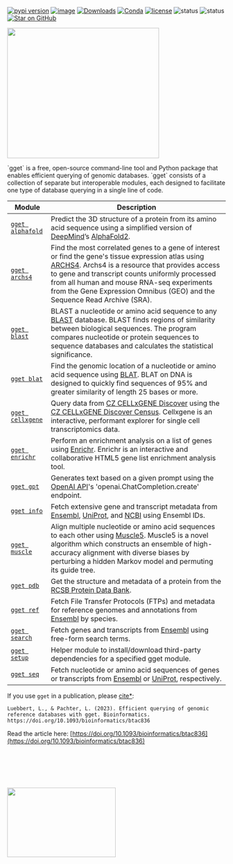 [![pypi version](https://img.shields.io/pypi/v/gget)](https://pypi.org/project/gget)
[![image](https://anaconda.org/bioconda/gget/badges/version.svg)](https://anaconda.org/bioconda/gget)
[![Downloads](https://static.pepy.tech/personalized-badge/gget?period=total&units=international_system&left_color=grey&right_color=brightgreen&left_text=Downloads)](https://pepy.tech/project/gget)
[![Conda](https://img.shields.io/conda/dn/bioconda/gget?logo=Anaconda)](https://anaconda.org/bioconda/gget)
[![license](https://img.shields.io/pypi/l/gget)](LICENSE)
![status](https://github.com/pachterlab/gget/workflows/CI/badge.svg)
![status](https://github.com/lauraluebbert/test_gget_alphafold/workflows/CI_alphafold/badge.svg)
[![Star on GitHub](https://img.shields.io/github/stars/pachterlab/gget.svg?style=social)](https://github.com/pachterlab/gget/)  

<img src="https://github.com/pachterlab/gget/blob/main/figures/gget_overview.png?raw=true)" float= "left" margin= "5px" width= 350px height= 300px> 
<p text-align=justify>`gget` is a free, open-source command-line tool and Python package that enables efficient querying of genomic databases. `gget`  consists of a collection of separate but interoperable modules, each designed to facilitate one type of database querying in a single line of code.  </p> 
 
    
| Module        |     Description  |
|---------------|------------------|
| [`gget alphafold`](alphafold.md) |    Predict the 3D structure of a protein from its amino acid sequence using a simplified version of [DeepMind](https://www.deepmind.com/)’s [AlphaFold2](https://github.com/deepmind/alphafold). |
|  [`gget archs4`](archs4.md)   |  Find the most correlated genes to a gene of interest or find the gene's tissue expression atlas using [ARCHS4](https://maayanlab.cloud/archs4/). Archs4 is a resource that provides access to gene and transcript counts uniformly processed from all human and mouse RNA-seq experiments from the Gene Expression Omnibus (GEO) and the Sequence Read Archive (SRA). | 
|  [`gget blast`](blast.md)   | BLAST a nucleotide or amino acid sequence to any [BLAST](https://blast.ncbi.nlm.nih.gov/Blast.cgi) database.  BLAST finds regions of similarity between biological sequences. The program compares nucleotide or protein sequences to sequence databases and calculates the statistical significance.|
| [`gget blat`](blat.md) | Find the genomic location of a nucleotide or amino acid sequence using [BLAT](https://genome.ucsc.edu/cgi-bin/hgBlat). BLAT on DNA is designed to quickly find sequences of 95% and greater similarity of length 25 bases or more.  |
| [`gget cellxgene`](cellxgene.md)   |  Query data from [CZ CELLxGENE Discover](https://cellxgene.cziscience.com/) using the [CZ CELLxGENE Discover Census](https://github.com/chanzuckerberg/cellxgene-census). Cellxgene is an interactive, performant explorer for single cell transcriptomics data.|
| [`gget enrichr`](enrichr.md)  | Perform an enrichment analysis on a list of genes using [Enrichr](https://maayanlab.cloud/Enrichr/). Enrichr is an interactive and collaborative HTML5 gene list enrichment analysis tool.|
| [`gget gpt`](gpt.md) |Generates text based on a given prompt using the [OpenAI API](https://openai.com/)'s 'openai.ChatCompletion.create' endpoint. |
|[`gget info`](info.md)  |Fetch extensive gene and transcript metadata from [Ensembl](https://www.ensembl.org/), [UniProt](https://www.uniprot.org/), and [NCBI](https://www.ncbi.nlm.nih.gov/) using Ensembl IDs.  |
|[`gget muscle`](muscle.md)  | Align multiple nucleotide or amino acid sequences to each other using [Muscle5](https://www.drive5.com/muscle/). Muscle5 is a novel algorithm which constructs an ensemble of high-accuracy alignment with diverse biases by perturbing a hidden Markov model and permuting its guide tree.|
 |[`gget pdb`](pdb.md)  | Get the structure and metadata of a protein from the [RCSB Protein Data Bank](https://www.rcsb.org/).  
 |[`gget ref`](ref.md)  | Fetch File Transfer Protocols (FTPs) and metadata for reference genomes and annotations from [Ensembl](https://www.ensembl.org/) by species.  
 |[`gget search`](search.md)   | Fetch genes and transcripts from [Ensembl](https://www.ensembl.org/) using free-form search terms.  
  [`gget setup`](setup.md)  |Helper module to install/download third-party dependencies for a specified gget module.  
  |[`gget seq`](seq.md)  |Fetch nucleotide or amino acid sequences of genes or transcripts from [Ensembl](https://www.ensembl.org/) or [UniProt](https://www.uniprot.org/), respectively.  

If you use `gget` in a publication, please [cite*](cite.md):    
```
Luebbert, L., & Pachter, L. (2023). Efficient querying of genomic reference databases with gget. Bioinformatics. https://doi.org/10.1093/bioinformatics/btac836
```
Read the article here: [https://doi.org/10.1093/bioinformatics/btac836](https://doi.org/10.1093/bioinformatics/btac836)

<br>
<br>
<br>
<br>
<br>

<img src="https://user-images.githubusercontent.com/56094636/222949999-0b89cba2-134f-4cbe-acbb-8f20b3f52684.jpg" alt="" width="250" height="160" />

